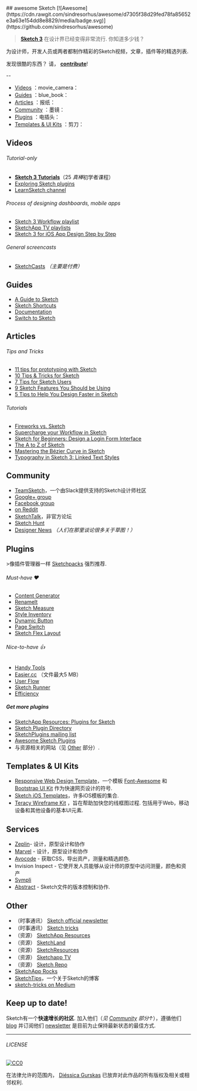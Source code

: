 <div class="github-widget" data-repo="diessica/awesome-sketch"></div>
<script async src="https://pagead2.googlesyndication.com/pagead/js/adsbygoogle.js"></script><ins class="adsbygoogle" style="display:block" data-ad-client="ca-pub-6890694312814945" data-ad-slot="5473692530" data-ad-format="auto"  data-full-width-responsive="true"></ins>
## awesome Sketch [![Awesome](https://cdn.rawgit.com/sindresorhus/awesome/d7305f38d29fed78fa85652e3a63e154dd8e8829/media/badge.svg)](https://github.com/sindresorhus/awesome)

> [**Sketch 3**](http://bohemiancoding.com/sketch/)  在设计界已经变得非常流行.  你知道多少钱？

为设计师，开发人员或两者都制作精彩的Sketch视频，文章，插件等的精选列表.

 发现很酷的东西？  请， **[contribute](https://github.com/diessica/awesome-sketch/blob/master/contributing.md)**!

--

* [Videos](#videos) ：movie_camera：
* [Guides](#guides) ：blue_book：
* [Articles](#articles) ：报纸：
* [Community](#community) ：墨镜：
* [Plugins](#plugins) ：电插头：
* [Templates & UI Kits](#templates--ui-kits) ：剪刀：

## Videos
###### Tutorial-only
- **[Sketch 3 Tutorials](https://www.youtube.com/playlist?list=PLLnpHn493BHE6UIsdKYlS5zu-ZYvx22CS)**（25 *真棒*初学者课程）
- [Exploring Sketch plugins](https://www.youtube.com/playlist?list=PLLnpHn493BHHUZe9bihv37Z6CyXBTyb-9)
- [LearnSketch channel](https://www.youtube.com/user/learnsketch/videos)

###### Process of designing dashboards, mobile apps
- [Sketch 3 Workflow playlist](https://www.youtube.com/playlist?list=PLdOb4Jg-Lxg-g4NyfQZkgkfwXJpMFwo5E)
- [SketchApp TV playlists](https://www.youtube.com/channel/UCSdp5logiFTM3SyLJrHabOQ/playlists)
- [Sketch 3 for iOS App Design Step by Step](https://www.youtube.com/watch?v=6SyFaRNVuUA)

###### General screencasts
- [SketchCasts](http://www.sketchcasts.net/) *（主要是付费）*

## Guides
- [A Guide to Sketch](https://readymag.com/u91593485/guidetosketch/)
- [Sketch Shortcuts](http://sketchshortcuts.com/)
- [Documentation](http://www.bohemiancoding.com/sketch/support/documentation/)
- [Switch to Sketch](https://www.switchtosketchapp.com/)

## Articles
###### Tips and Tricks
- [11 tips for prototyping with Sketch](http://blog.invisionapp.com/11-tips-for-prototyping-with-sketch/)
- [10 Tips & Tricks for Sketch](http://saloon.io/10-tips-tricks-for-sketch/)
- [7 Tips for Sketch Users](https://medium.com/design-idea/7-tips-for-sketch-users-e09c27c7ce08)
- [9 Sketch Features You Should be Using](http://webdesign.tutsplus.com/tutorials/9-sketch-features-you-should-be-using--webdesign-18016)
- [5 Tips to Help You Design Faster in Sketch](https://medium.com/product-labs/5-tips-to-help-you-design-faster-in-sketch-a9db54d10a72)

###### Tutorials
- [Fireworks vs. Sketch](http://unitid.nl/english/spot-the-difference-fireworks-and-sketch-3)
- [Supercharge your Workflow in Sketch](https://medium.com/@bazdeas/supercharge-your-workflow-in-sketch-ebc9e5274845)
- [Sketch for Beginners: Design a Login Form Interface](http://webdesign.tutsplus.com/tutorials/sketch-for-beginners-design-a-login-form-interface--cms-21534)
- [The A to Z of Sketch](http://webdesign.tutsplus.com/articles/the-a-to-z-of-sketch--cms-22030)
- [Mastering the Bézier Curve in Sketch](https://medium.com/sketch-app/mastering-the-bezier-curve-in-sketch-4da8fdf0dbbb)
- [Typography in Sketch 3: Linked Text Styles](https://medium.com/@ericajaclyn/typography-in-sketch-3-linked-text-styles-9946a32af688)

## Community
- [TeamSketch](http://teamsketch.io/)，一个由Slack提供支持的Sketch设计师社区
- [Google+ group](https://plus.google.com/communities/105292892811319179094)
- [Facebook group](https://www.facebook.com/groups/sketchformac/)
- [on Reddit](http://www.reddit.com/r/sketchapp)
- [SketchTalk](http://sketchtalk.io/)，非官方论坛
- [Sketch Hunt](http://sketchhunt.com/)
- [Designer News](https://www.designernews.co/) *（人们在那里谈论很多关于草图！）*

## Plugins
&gt;像插件管理器一样 [Sketchpacks](https://sketchpacks.com) 强烈推荐.

###### Must-have :heart:
- [Content Generator](https://github.com/timuric/Content-generator-sketch-plugin)
- [RenameIt](https://github.com/rodi01/RenameIt)
- [Sketch Measure](https://github.com/utom/sketch-measure)
- [Style Inventory](https://github.com/getflourish/Sketch-Style-Inventory/)
- [Dynamic Button](https://github.com/ddwht/sketch-dynamic-button)
- [Page Switch](https://github.com/mauehara/sketch-page-switch)
- [Sketch Flex Layout](https://github.com/hrescak/Sketch-Flex-Layout)

###### Nice-to-have :thumbsup:
- [Handy Tools](https://github.com/webpatch/Handy-Tools/)
- [Easier.cc](http://easier.cc/) （文件最大5 MB）
- [User Flow](https://github.com/abynim/UserFlows)
- [Sketch Runner](http://sketchrunner.com)
- [Efficiency](https://github.com/x-raizor/Efficiency)

##### Get more plugins
- [SketchApp Resources: Plugins for Sketch](http://www.sketchappsources.com/plugins.html)
- [Sketch Plugin Directory](https://github.com/sketchplugins/plugin-directory)
- [SketchPlugins mailing list](http://sketchplugins.com/)
- [Awesome Sketch Plugins](http://awesome-sket.ch/)
- 与资源相关的网站（见 [Other](#other) 部分）.

## Templates & UI Kits
- [Responsive Web Design Template](https://github.com/lu和ro/sketch-responsive-design-template)，一个模板 [Font-Awesome](https://fortawesome.github.io/Font-Awesome/) 和 [Bootstrap UI Kit](http://bootstrapuikit.com/) 作为快速网页设计的符号.
- [Sketch iOS Templates](https://github.com/nvk/sketch-ios)，许多iOS模板的集合.
- [Teracy Wireframe Kit](https://github.com/teracyhq/wireframe) ，旨在帮助加快您的线框图过程.  包括用于Web，移动设备和其他设备的基本UI元素.

## Services
- [Zeplin](https://zeplin.io)- 设计，原型设计和协作
- [Marvel](https://marvelapp.com) - 设计，原型设计和协作
- [Avocode](https://avocode.com) - 获取CSS，导出资产，测量和精选颜色.
-  Invision Inspect  - 它使开发人员能够从设计师的原型中访问测量，颜色和资产
- [Sympli](https://sympli.io)
- [Abstract](https://www.goabstract.com/) -  Sketch文件的版本控制和协作.


## Other
- （时事通讯） [Sketch official newsletter](https://bohemian.curated.co/)
- （时事通讯） [Sketch tricks](http://sketchtricks.com/)
- （资源） [SketchApp Resources](http://www.sketchappsources.com/)
- （资源） [SketchLand](http://sketch.land)
- （资源） [SketchResources](http://sketchresources.com/)
- （资源） [Sketchapp TV](http://sketchapp.tv/)
- （资源） [Sketch Repo](http://sketchrepo.com/)
- [SketchApp Rocks](http://sketchapp.rocks/)
- [SketchTips](http://www.sketchtips.info/)，一个关于Sketch的博客
- [sketch-tricks on Medium](https://medium.com/sketch-tricks)

## Keep up to date!
 Sketch有一个**快速增长的社区**.  加入他们（*见 [Community](#community) 部分↑*），遵循他们 [blog](http://bohemiancoding.tumblr.com/) 并订阅他们 [newsletter](https://bohemian.curated.co/) 是目前为止保持最新状态的最佳方式.

---

###### LICENSE

[![CC0](http://mirrors.creativecommons.org/presskit/buttons/88x31/svg/cc-zero.svg)](http://creativecommons.org/publicdomain/zero/1.0/)

在法律允许的范围内， [Diéssica Gurskas](http://diessi.ca) 已放弃对此作品的所有版权及相关或相邻权利.
